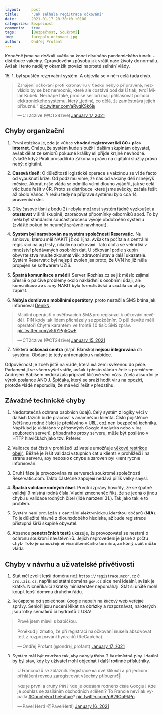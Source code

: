 ```yaml
---
layout:     post
title:      "Jak selhala registrace očkování"
date:       2021-01-17 20:30:00 +0100
categories: Bezpečnost
comments:   true
tags:       [Bezpečnost, Soukromí]
img:        facepalm-ockovani.jpg
author:     Ondřej Profant
---
```


Konečně jsme se dočkali světla na konci dlouhého pandemického tunelu - distribuce vakcíny. Opravdového způsobu jak vrátit naše životy do normálu. Avšak i tento nadějný okamžik provází naprosté selhání vlády.

<!--more-->

15\. 1. byl spuštěn rezervační systém. A objevila se v něm celá řada chyb. 

<blockquote class="twitter-tweet"><p lang="cs" dir="ltr">Zahájení očkování proti koronaviru v Česku nebylo připravené, nezvládlo by se bez nemocnic, které ale dostává pod další tlak, tvrdí Milan Kubek. Nechápe také, proč se senioři mají přihlašovat pomocí elektronického systému, který „jediné, co dělá, že zaměstnává jejich příbuzné.“ <a href="https://t.co/aRvqKSk6je">pic.twitter.com/aRvqKSk6je</a></p>&mdash; CT24zive (@CT24zive) <a href="https://twitter.com/CT24zive/status/1350818278134976512?ref_src=twsrc%5Etfw">January 17, 2021</a></blockquote>

## Chyby organizační

1) První otázkou je, zda je vůbec **vhodné registrovat lidi 80+ přes internet**. Chápu, že systém bude sloužit i dalším skupinám obyvatel, avšak dělat ze seniorů pokusné králíky mi přijde krajně nevhodné. Zvláště když Piráti prosadili do Zákona o právu na digitální služby právo nebýt digitální.

2) **Časová tíseň**: O důležitosti logistické operace s vakcínou se ví de facto od vypuknutí krize. Od podzimu víme, že nás od vakcíny dělí nanejvýš měsíce. Akorát naše vláda se odmítla velmi dlouho vyjádřit, jak se celá věc bude řešit v ČR. Proto se distribuce, které jsme svědky, začala řešit až okolo Vánoc. V reálu tedy na přípravu systému bylo cca 14 pracovních dní.

3) Díky časové tísni z bodu 2) nebyla možnost systém řádně vyzkoušet a **otestovat** v širší skupině, zapracovat připomínky odborníků apod. To by měla být standardní součást procesu vývoje obdobného systému (zvláště pokud ho neumějí správně navrhnout).

4) **Systém byl naroubován na systém společnosti Reservatic**. Na smlouvu, kterou měl NAKIT již od října. Avšak ta počítala s centrální registrací na ag testy, nikoliv na očkování. Tato úloha se velmi liší v množství předávaných osobních dat. U očkování podle skupin obyvatelstva musíte zkoumat věk, zdravotní stav a další ukazatele. Systém Reservatic byl nejspíš zvolen jen proto, že UVN ho již měla propojen se softwarem ÚZIS.

5) **Špatná komunikace s médii**. Server iRozhlas.cz se již měsíc zajímal přesně o palčivé problémy okolo nakládání s osobními údaji, ale komunikace ze strany NAKIT byla formalistická a snažila se chyby zapírat.

6) **Nebyla domluva s mobilními operátory**, proto nestačila SMS brána jak informoval [DeníkN][].
<blockquote class="twitter-tweet"><p lang="cs" dir="ltr">Mobilní operátoři o ověřovacích SMS pro registraci k očkování nevěděli. PIN kódy tak lidem přicházely se zpožděním. O půl deváté měli operátoři Chytré karantény ve frontě 40 tisíc SMS zpráv. <a href="https://t.co/v5RYPg5QwF">pic.twitter.com/v5RYPg5QwF</a></p>&mdash; CT24zive (@CT24zive) <a href="https://twitter.com/CT24zive/status/1350094469484457985?ref_src=twsrc%5Etfw">January 15, 2021</a></blockquote>

7) Některá **očkovací centra** (např. Blansko) **nejsou integrována** do systému. Občané je tedy ani nenajdou v nabídce.

Odpovědnost je zcela jistě na vládě, která má zemi svěřenou do péče. Parlament jí ve všem vyšel vstříc, avšak i přesto vláda v čele s premiérem Andrejem Babišem nedokázala připravit klíčové věci včas. Zcela absurdní je výrok poslance ANO J. [Špičáka][spicak], který se snaží hodit vinu na opozici, protože vládě neporadila, že má věci řešit v předstihu.

## Závažné technické chyby

1) Nedostatečná ochrana osobních údajů. Celý systém z logiky věci v dalších fázích bude pracovat s anamnézou klienta. Číslo pojištěnce (většinou rodné číslo) je předáváno v URL, což není bezpečná technika. Například je ukládáno v přítomných Google Analytics nebo v log souborech serverů, případného proxy serveru, může být posiláno v HTTP hlavičkách jako tzv. Referer.

2) Validace dat čistě v prohlížeči uživatele umožňuje [věkové restrikce obejít](https://www.novinky.cz/internet-a-pc/software/clanek/kterak-se-24lety-student-k-registraci-mezi-80letymi-dostal-40347976). Běžné je řešit validaci vstupních dat u klienta v prohlížeči i na straně serveru, aby nedošlo k chybě a zároveň byl klient rychle informován.

4) Druhá fáze je provozována na serverech soukromé společnosti Reservatic.com. Takto částečné zapojení nedává příliš velký smysl.

5) **Špatná validace rodných čísel**. Prvotní zprávy hovořily, že se špatně validují 9 místná rodná čísla. Vladní zmocneněc říká, že se jedná o jinou chybu u validace rodných čísel (lidé narození 31.). Tak jako tak je to problém.

6) Systém není provázán s centrální elektronickou identitou občanů (**NIA**). To je důležité hlavně z dlouhodobého hlediska, až bude registrace přístupná širší skupině obyvatel.

7) Absence **penetračních testů** ukazuje, že provozovatel se nestará o ochranu soukromí návštěvníků. Jejich neprovedení je jasné z počtu chyb. Toto je samozřejmě vina šibeničního termínu, za který opět může vláda.

## Chyby v návrhu a uživatelské přívětivosti

1) Stát měl zvolit lepší doménu než `https://registrace.mzcr.cz` či ` crs.uzis.cz`, například státní doména `gov.cz` sice není ideální, avšak je krátká. Nicneříkající zkratky ministerstev nepomáhají. Stát si určitě mohl koupit lepší doménu druhého řádu.

2) ReCaptcha od společnosti Google nepatří na klíčový web veřejné správy. Senioři jsou nuceni klikat na obrázky a rozpoznávat, na kterých jsou fotky semaforů či hydrantů z USA!

<blockquote class="twitter-tweet"><p lang="cs" dir="ltr">Právě jsem mluvil s babičkou. <br><br>Poněkud jí zmátlo, že při registraci na očkování musela absolvovat test z rozpoznávání hydrantů (ReCaptcha).</p>&mdash; Ondřej Profant (@ondrej_profant) <a href="https://twitter.com/ondrej_profant/status/1350857240899682304?ref_src=twsrc%5Etfw">January 17, 2021</a></blockquote> 

3) Systém měl být navržen tak, aby nebyly třeba 2 šestimístné piny. Ideální by byl stav, kdy by uživatel mohl objednat i další rodinné příslušníky.

<blockquote class="twitter-tweet"><p lang="cs" dir="ltr">U Francouzů se zbláznili. Registrace na dvě kliknutí a při jednom přihlášení rovnou zaregistrovat všechny příbuzné!🤦<br><br>Kde je první a druhý PIN? Kde je odeslání rodného čísla Googlu? Kde je souhlas se zasíláním obchodních sdělení? To Francie neví jak vypadá <a href="https://twitter.com/hashtag/CountyForTheFuture?src=hash&amp;ref_src=twsrc%5Etfw">#CountyForTheFuture</a>? <a href="https://t.co/p826Oa9kPp">pic.twitter.com/p826Oa9kPp</a></p>&mdash; Pavel Hertl (@PavelHertl) <a href="https://twitter.com/PavelHertl/status/1350478108789514241?ref_src=twsrc%5Etfw">January 16, 2021</a></blockquote> 

[lupa]: https://mobile.twitter.com/Lupacz/status/1350013368640413696
[Validace]: https://mobile.twitter.com/filipsedivy/status/1350046619429908480
[DeníkN]: https://denikn.cz/539388/infrastruktura-spusteni-ockovani-zvladla-jeli-jsme-na-dvacet-procent-s-operatory-jsme-se-bavili-tvrdi-dzurilla/?cst=ff9396291bea5aa41c82937672ada50ba64cfd6c
[navod]: https://www.facebook.com/ceska.piratska.strana/photos/a.117963484038/10158150543079039/
[spicak]: https://twitter.com/maestrosill/status/1349857358768439297
[statni-vyznamenani]: https://twitter.com/CT24zive/status/1350461115956916231

